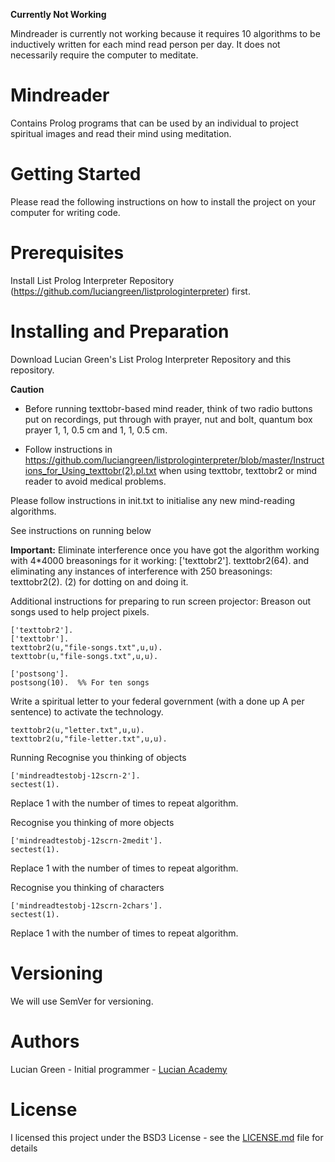 **Currently Not Working**

Mindreader is currently not working because it requires 10 algorithms to be inductively written for each mind read person per day.  It does not necessarily require the computer to meditate.

# Mindreader

Contains Prolog programs that can be used by an individual to project spiritual images and read their mind using meditation.

# Getting Started

Please read the following instructions on how to install the project on your computer for writing code.

# Prerequisites

Install List Prolog Interpreter Repository (https://github.com/luciangreen/listprologinterpreter) first.

# Installing and Preparation

Download Lucian Green's List Prolog Interpreter Repository and this repository.

**Caution**

- Before running texttobr-based mind reader, think of two radio buttons put on recordings, put through with prayer, nut and bolt, quantum box prayer 1, 1, 0.5 cm and 1, 1, 0.5 cm.

- Follow instructions in https://github.com/luciangreen/listprologinterpreter/blob/master/Instructions_for_Using_texttobr(2).pl.txt when using texttobr, texttobr2 or mind reader to avoid medical problems.

Please follow instructions in init.txt to initialise any new mind-reading algorithms.

See instructions on running below

 **Important:** Eliminate interference once you have got the algorithm working with 4*4000 breasonings for it working: ['texttobr2'].  texttobr2(64). and eliminating any instances of interference with 250 breasonings: texttobr2(2). (2) for dotting on and doing it.

Additional instructions for preparing to run screen projector:
Breason out songs used to help project pixels.
```
['texttobr2'].
['texttobr'].
texttobr2(u,"file-songs.txt",u,u).
texttobr(u,"file-songs.txt",u,u).

['postsong'].
postsong(10).  %% For ten songs
```
Write a spiritual letter to your federal government (with a done up A per sentence) to activate the technology.
```
texttobr2(u,"letter.txt",u,u).
texttobr2(u,"file-letter.txt",u,u).
```

Running
Recognise you thinking of objects
```
['mindreadtestobj-12scrn-2'].
sectest(1).
```
Replace 1 with the number of times to repeat algorithm.

Recognise you thinking of more objects
```
['mindreadtestobj-12scrn-2medit'].
sectest(1).
```
Replace 1 with the number of times to repeat algorithm.

Recognise you thinking of characters
```
['mindreadtestobj-12scrn-2chars'].
sectest(1).
```
Replace 1 with the number of times to repeat algorithm.

# Versioning

We will use SemVer for versioning.

# Authors

Lucian Green - Initial programmer - <a href="https://www.lucianacademy.com/">Lucian Academy</a>

# License

I licensed this project under the BSD3 License - see the <a href="LICENSE">LICENSE.md</a> file for details

